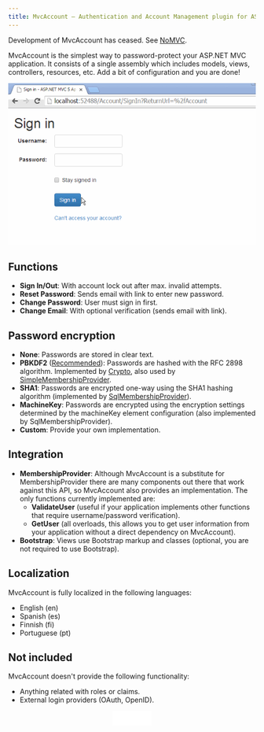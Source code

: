 ```yaml
---
title: MvcAccount — Authentication and Account Management plugin for ASP.NET MVC
---
```


<div class="note danger">
Development of MvcAccount has ceased. See <a href="/2015/06/nomvc.html">NoMVC</a>.
</div>

MvcAccount is the simplest way to password-protect your ASP.NET MVC application. It consists of a single assembly which includes models, views, controllers, resources, etc. Add a bit of configuration and you are done!

<div style="text-align: center">
   <img src="img/demo.gif"/>
</div>

Functions
---------
- **Sign In/Out**: With account lock out after max. invalid attempts.
- **Reset Password**: Sends email with link to enter new password.
- **Change Password**: User must sign in first.
- **Change Email**: With optional verification (sends email with link).

Password encryption
-------------------
- **None**: Passwords are stored in clear text.
- **PBKDF2** ([Recommended](http://brockallen.com/2012/10/19/password-management-made-easy-in-asp-net-with-the-crypto-api/)): Passwords are hashed with the RFC 2898 algorithm.
  Implemented by [Crypto](http://msdn.microsoft.com/library/system.web.helpers.crypto), also used by [SimpleMembershipProvider](http://msdn.microsoft.com/library/webmatrix.webdata.simplemembershipprovider).
- **SHA1**: Passwords are encrypted one-way using the SHA1 hashing algorithm (implemented by [SqlMembershipProvider](http://msdn.microsoft.com/library/system.web.security.sqlmembershipprovider)).
- **MachineKey**: Passwords are encrypted using the encryption settings determined by the machineKey element configuration (also implemented by SqlMembershipProvider).
- **Custom**: Provide your own implementation.

Integration
-----------
- **MembershipProvider**: Although MvcAccount is a substitute for MembershipProvider there are many components out there that work against this API, so MvcAccount also provides an implementation. The only functions currently implemented are:
  - **ValidateUser** (useful if your application implements other functions that require username/password verification).
  - **GetUser** (all overloads, this allows you to get user information from your application without a direct dependency on MvcAccount).
- **Bootstrap**: Views use Bootstrap markup and classes (optional, you are not required to use Bootstrap).

Localization
------------
MvcAccount is fully localized in the following languages:

- English (en)
- Spanish (es)
- Finnish (fi)
- Portuguese (pt)

Not included
------------
MvcAccount doesn't provide the following functionality:

- Anything related with roles or claims.
- External login providers (OAuth, OpenID).

<div style="text-align: center">
   <iframe src="/github-btn.html?user={{site.github.owner_name}}&repo=MvcAccount&type=star&size=large" frameborder="0" scrolling="0" width="80px" height="30px"></iframe>
</div>
